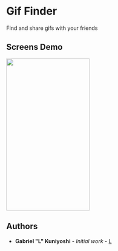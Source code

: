 # Gif Finder

Find and share gifs with your friends


## Screens Demo

<img src="demo/demo.gif" width="220" height="400"/>

## Authors

* **Gabriel "L" Kuniyoshi** - *Initial work* - [L](https://github.com/kiraitami)





